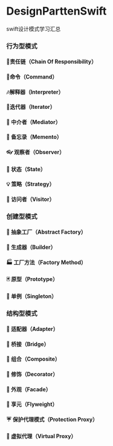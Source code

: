 # DesignParttenSwift
swift设计模式学习汇总

### 行为型模式
#### 🐝责任链（Chain Of Responsibility）
#### 👫命令（Command）
#### 🎶解释器（Interpreter）
#### 🍫迭代器（Iterator）
#### 💐 中介者（Mediator）
#### 💾 备忘录（Memento）
#### 👓 观察者（Observer）
#### 🐉 状态（State）
#### 💡 策略（Strategy）
#### 🏃 访问者（Visitor）


### 创建型模式
#### 🌰 抽象工厂（Abstract Factory）
#### 👷 生成器（Builder）
#### 🏭 工厂方法（Factory Method）
#### 🃏 原型（Prototype）
#### 💍 单例（Singleton）
 
 
 
 
### 结构型模式
#### 🔌 适配器（Adapter）
#### 🌉 桥接（Bridge）
#### 🌿 组合（Composite）
#### 🍧 修饰（Decorator）
#### 🎁 外观（Facade）
#### 🍃 享元（Flyweight）
#### ☔ 保护代理模式（Protection Proxy）
#### 🍬 虚拟代理（Virtual Proxy）
